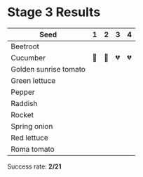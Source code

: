 # Stage 3 Results

Seed|1|2|3|4
--|--|--|--|--
Beetroot||||
Cucumber|:green_heart:|:green_heart:|:broken_heart:|:broken_heart:
Golden sunrise tomato||||
Green lettuce||||
Pepper||||
Raddish||||
Rocket||||
Spring onion||||
Red lettuce||||
Roma tomato||||

Success rate: __2/21__